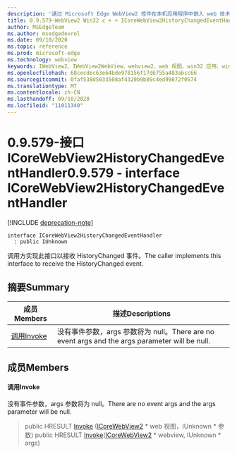 ```yaml
---
description: '通过 Microsoft Edge WebView2 控件在本机应用程序中嵌入 web 技术 (HTML、CSS 和 JavaScript) '
title: 0.9.579-WebView2 Win32 c + + ICoreWebView2HistoryChangedEventHandler
author: MSEdgeTeam
ms.author: msedgedevrel
ms.date: 09/10/2020
ms.topic: reference
ms.prod: microsoft-edge
ms.technology: webview
keywords: IWebView2、IWebView2WebView、webview2、web 视图、win32 应用、win32、edge、ICoreWebView2、ICoreWebView2Controller、浏览器控件、边缘 html、ICoreWebView2HistoryChangedEventHandler
ms.openlocfilehash: 68cecdec63e64bde978156f17d6755a483abcc66
ms.sourcegitcommit: 0faf538d5033508af4320b9b89c4ed99872f0574
ms.translationtype: MT
ms.contentlocale: zh-CN
ms.lasthandoff: 09/10/2020
ms.locfileid: "11011340"
---
```

# <span data-ttu-id="92df6-104">0.9.579-接口 ICoreWebView2HistoryChangedEventHandler</span><span class="sxs-lookup"><span data-stu-id="92df6-104">0.9.579 - interface ICoreWebView2HistoryChangedEventHandler</span></span> 

[!INCLUDE [deprecation-note](../../includes/deprecation-note.md)]

```
interface ICoreWebView2HistoryChangedEventHandler
  : public IUnknown
```

<span data-ttu-id="92df6-105">调用方实现此接口以接收 HistoryChanged 事件。</span><span class="sxs-lookup"><span data-stu-id="92df6-105">The caller implements this interface to receive the HistoryChanged event.</span></span>

## <span data-ttu-id="92df6-106">摘要</span><span class="sxs-lookup"><span data-stu-id="92df6-106">Summary</span></span>

 <span data-ttu-id="92df6-107">成员</span><span class="sxs-lookup"><span data-stu-id="92df6-107">Members</span></span>                        | <span data-ttu-id="92df6-108">描述</span><span class="sxs-lookup"><span data-stu-id="92df6-108">Descriptions</span></span>
--------------------------------|---------------------------------------------
[<span data-ttu-id="92df6-109">调用</span><span class="sxs-lookup"><span data-stu-id="92df6-109">Invoke</span></span>](#invoke) | <span data-ttu-id="92df6-110">没有事件参数，args 参数将为 null。</span><span class="sxs-lookup"><span data-stu-id="92df6-110">There are no event args and the args parameter will be null.</span></span>

## <span data-ttu-id="92df6-111">成员</span><span class="sxs-lookup"><span data-stu-id="92df6-111">Members</span></span>

#### <span data-ttu-id="92df6-112">调用</span><span class="sxs-lookup"><span data-stu-id="92df6-112">Invoke</span></span> 

<span data-ttu-id="92df6-113">没有事件参数，args 参数将为 null。</span><span class="sxs-lookup"><span data-stu-id="92df6-113">There are no event args and the args parameter will be null.</span></span>

> <span data-ttu-id="92df6-114">public HRESULT [Invoke](#invoke) ([ICoreWebView2](icorewebview2.md) \* web 视图，IUnknown \* 参数) </span><span class="sxs-lookup"><span data-stu-id="92df6-114">public HRESULT [Invoke](#invoke)([ICoreWebView2](icorewebview2.md) \* webview, IUnknown \* args)</span></span>

